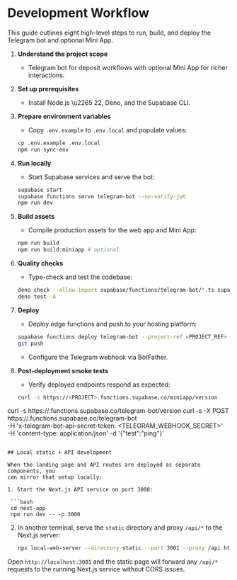 # Development Workflow

This guide outlines eight high-level steps to run, build, and deploy the Telegram bot and optional Mini App.

1. **Understand the project scope**
   - Telegram bot for deposit workflows with optional Mini App for richer interactions.

2. **Set up prerequisites**
   - Install Node.js \u2265 22, Deno, and the Supabase CLI.

3. **Prepare environment variables**
   - Copy `.env.example` to `.env.local` and populate values:
   ```bash
   cp .env.example .env.local
   npm run sync-env
   ```

4. **Run locally**
   - Start Supabase services and serve the bot:
   ```bash
   supabase start
   supabase functions serve telegram-bot --no-verify-jwt
   npm run dev
   ```

5. **Build assets**
   - Compile production assets for the web app and Mini App:
   ```bash
   npm run build
   npm run build:miniapp # optional
   ```

6. **Quality checks**
   - Type-check and test the codebase:
   ```bash
   deno check --allow-import supabase/functions/telegram-bot/*.ts supabase/functions/telegram-bot/**/*.ts
   deno test -A
   ```

7. **Deploy**
   - Deploy edge functions and push to your hosting platform:
   ```bash
   supabase functions deploy telegram-bot --project-ref <PROJECT_REF>
   git push
   ```
   - Configure the Telegram webhook via BotFather.

8. **Post-deployment smoke tests**
   - Verify deployed endpoints respond as expected:
   ```bash
   curl -s https://<PROJECT>.functions.supabase.co/miniapp/version
  curl -s https://<PROJECT>.functions.supabase.co/telegram-bot/version
  curl -s -X POST https://<PROJECT>.functions.supabase.co/telegram-bot \
    -H 'x-telegram-bot-api-secret-token: <TELEGRAM_WEBHOOK_SECRET>' \
    -H 'content-type: application/json' -d '{"test":"ping"}'
  ```

## Local static + API development

When the landing page and API routes are deployed as separate components, you
can mirror that setup locally:

1. Start the Next.js API service on port 3000:

   ```bash
   cd next-app
   npm run dev -- -p 3000
   ```

2. In another terminal, serve the `static` directory and proxy `/api/*` to the
   Next.js server:

   ```bash
   npx local-web-server --directory static --port 3001 --proxy /api http://localhost:3000/api
   ```

Open `http://localhost:3001` and the static page will forward any `/api/*`
requests to the running Next.js service without CORS issues.

